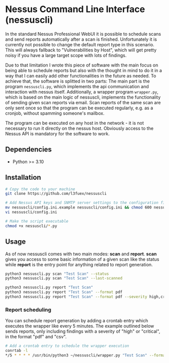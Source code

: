 # Nessus Command Line Interface (nessuscli)

In the standard Nessus Professional WebUI it is possible to schedule scans and send reports automatically after a scan is finished. Unfortunately it is currently not possible to change the default report type in this scenario. This will always fallback to "Vulnerabilities by Host", which will get pretty noisy if you have a large target scope with lots of findings.  

Due to that limitation I wrote this piece of software with the main focus on being able to schedule reports but also with the thought in mind to do it in a way that I can easily add other functionalities in the future as needed. To achieve that, the software is splitted in two parts: The main part is the program `nessuscli.py`, which implements the api communication and interaction with nessus itself. Additionally, a wrapper program `wrapper.py`, which is based on the main logic of nessuscli, implements the functionality of sending given scan reports via email. Scan reports of the same scan are only sent once so that the program can be executed regularly, e.g. as a cronjob, without spamming someone's mailbox.

The program can be executed on any host in the network - it is not necessary to run it directly on the nessus host. Obviously access to the Nessus API is mandatory for the software to work.

## Dependencies
- Python >= 3.10

## Installation
```bash
# Copy the code to your machine
git clone https://github.com/l3fuex/nessuscli

# Add Nessus API keys and SNMTP server settings to the configuration file
mv nessuscli/config.ini.example nessuscli/config.ini && chmod 600 nessuscli/config.ini
vi nessuscli/config.ini

# Make the script executable
chmod +x nessuscli/*.py
````

## Usage

As of now nessuscli comes with two main modes: **scan** and **report**. **scan** gives you access to some basic information of a given scan like the status while **report** is the entry point for anything related to report generation.
```bash
python3 nessuscli.py scan "Test Scan" --status
python3 nessuscli.py scan "Test Scan" --last-scanned

python3 nessuscli.py report "Test Scan"
python3 nessuscli.py report "Test Scan" --format pdf
python3 nessuscli.py report "Test Scan" --format pdf --severity high,critical --type vuln_by_plugin
```

### Report scheduling
You can schedule report generation by adding a crontab entry which executes the wrapper like every 5 minutes. The example outlined below sends reports, only including findings with a severity of "high" or "critical", in the format "pdf" and "csv".
```bash
# Add a crontab entry to schedule the wrapper execution
conrtab -l
*/5 * * * * /usr/bin/python3 ~/nessuscli/wrapper.py "Test Scan" --format pdf,csv --severity high,critical > /dev/null 2>&1
```
